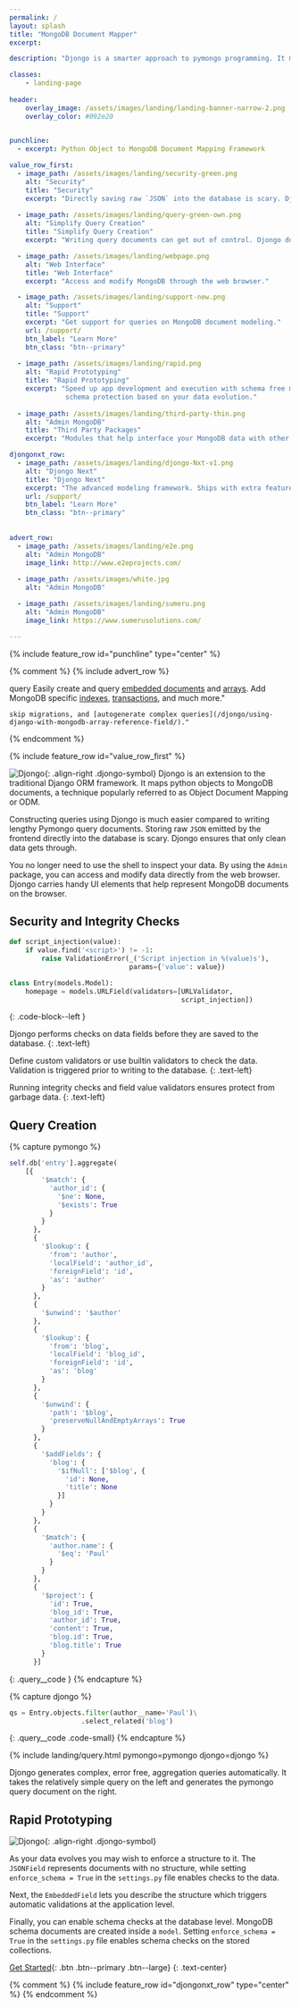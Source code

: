 ```yaml
---
permalink: /
layout: splash
title: "MongoDB Document Mapper"
excerpt: 

description: "Djongo is a smarter approach to pymongo programming. It maps python objects to MongoDB documents. It is popularly referred to as an Object Document Mapper or ODM. It is an extension to the traditional Django object relational modeling framework. Use Django Admin to directly add and modify documents stored in MongoDB. Use other contrib modules such as Auth and Sessions without any changes."

classes:
    - landing-page
    
header:
    overlay_image: /assets/images/landing/landing-banner-narrow-2.png
    overlay_color: #092e20

        
punchline:
  - excerpt: Python Object to MongoDB Document Mapping Framework

value_row_first:
  - image_path: /assets/images/landing/security-green.png
    alt: "Security"
    title: "Security"
    excerpt: "Directly saving raw `JSON` into the database is scary. Djongo secures and validates the `JSON` document before saving."
    
  - image_path: /assets/images/landing/query-green-own.png
    alt: "Simplify Query Creation"
    title: "Simplify Query Creation"
    excerpt: "Writing query documents can get out of control. Djongo does the heavy lifting of creating query documents for you." 

  - image_path: /assets/images/landing/webpage.png
    alt: "Web Interface"
    title: "Web Interface"
    excerpt: "Access and modify MongoDB through the web browser."

  - image_path: /assets/images/landing/support-new.png
    alt: "Support"
    title: "Support"
    excerpt: "Get support for queries on MongoDB document modeling."
    url: /support/
    btn_label: "Learn More"
    btn_class: "btn--primary"
    
  - image_path: /assets/images/landing/rapid.png
    alt: "Rapid Prototyping"
    title: "Rapid Prototyping"
    excerpt: "Speed up app development and execution with schema free models. Enforce different levels of 
              schema protection based on your data evolution." 
      
  - image_path: /assets/images/landing/third-party-thin.png
    alt: "Admin MongoDB"
    title: "Third Party Packages"
    excerpt: "Modules that help interface your MongoDB data with other popular packages."

djongonxt_row:
  - image_path: /assets/images/landing/djongo-Nxt-v1.png
    alt: "Djongo Next"
    title: "Djongo Next"
    excerpt: "The advanced modeling framework. Ships with extra features for professional usage."
    url: /support/
    btn_label: "Learn More"
    btn_class: "btn--primary"
  
    
advert_row:
  - image_path: /assets/images/landing/e2e.png
    alt: "Admin MongoDB"
    image_link: http://www.e2eprojects.com/
    
  - image_path: /assets/images/white.jpg
    alt: "Admin MongoDB"

  - image_path: /assets/images/landing/sumeru.png
    alt: "Admin MongoDB"
    image_link: https://www.sumerusolutions.com/

---
```


{% include feature_row id="punchline" type="center" %}

{% comment %}
{% include advert_row %}

query
Easily create and query [embedded documents](/djongo/using-django-with-mongodb-data-fields/) 
     and [arrays](/djongo/using-django-with-mongodb-array-field/). Add
    MongoDB specific [indexes](/djongo/djongonxt-indexes/), [transactions](djongonxt-database-transactions/),
    and much more."

    skip migrations, and [autogenerate complex queries](/djongo/using-django-with-mongodb-array-reference-field/)."  

{% endcomment %}

{% include feature_row id="value_row_first" %}


![Djongo](/assets/images/landing/djongo-symbol.png){: .align-right .djongo-symbol}
Djongo is an extension to the traditional Django ORM framework. It maps python objects to MongoDB documents, a technique popularly referred to as Object Document Mapping or ODM.

Constructing queries using Djongo is much easier compared to writing lengthy Pymongo query documents.
Storing raw `JSON` emitted by the frontend directly into the database is scary. Djongo ensures that only clean data gets through. 

You no longer need to use the shell to inspect your data. By using the `Admin` package, you can access and modify data directly from the web browser. Djongo carries handy UI elements that help represent MongoDB documents on the browser. 

## Security and Integrity Checks

```python
def script_injection(value):
    if value.find('<script>') != -1:
        raise ValidationError(_('Script injection in %(value)s'),
                              params={'value': value})

class Entry(models.Model):
    homepage = models.URLField(validators=[URLValidator,
                                           script_injection])
```
{: .code-block--left }

Djongo performs checks on data fields before they are saved to the database. 
{: .text-left}

Define custom validators or use builtin validators to check the data. Validation is triggered prior to writing to the database.
{: .text-left}

Running integrity checks and field value validators ensures protect from garbage data. 
{: .text-left}

## Query Creation

{% capture pymongo %}
```python
self.db['entry'].aggregate(
    [{
        '$match': {
          'author_id': {
            '$ne': None,
            '$exists': True
          }
        }
      },
      {
        '$lookup': {
          'from': 'author',
          'localField': 'author_id',
          'foreignField': 'id',
          'as': 'author'
        }
      },
      {
        '$unwind': '$author'
      },
      {
        '$lookup': {
          'from': 'blog',
          'localField': 'blog_id',
          'foreignField': 'id',
          'as': 'blog'
        }
      },
      {
        '$unwind': {
          'path': '$blog',
          'preserveNullAndEmptyArrays': True
        }
      },
      {
        '$addFields': {
          'blog': {
            '$ifNull': ['$blog', {
              'id': None,
              'title': None
            }]
          }
        }
      },
      {
        '$match': {
          'author.name': {
            '$eq': 'Paul'
          }
        }
      }, 
      {
        '$project': {
          'id': True,
          'blog_id': True,
          'author_id': True,
          'content': True,
          'blog.id': True,
          'blog.title': True
        }
      }]
```
{: .query__code }
{% endcapture %}

{% capture djongo %}
```python
qs = Entry.objects.filter(author__name='Paul')\
                  .select_related('blog')
```
{: .query__code .code-small}
{% endcapture %}

{% include landing/query.html pymongo=pymongo djongo=djongo %}

Djongo generates complex, error free, aggregation queries automatically. It takes the relatively simple query on the left 
and generates the pymongo query document on the right.

## Rapid Prototyping

![Djongo](/assets/images/landing/rapid-levels.png){: .align-right .djongo-symbol}

As your data evolves you may wish to enforce a structure to it. The `JSONField` represents documents with no structure, while setting `enforce_schema = True` in the `settings.py` file enables checks to the data. 

Next, the `EmbeddedField` lets you describe the structure which triggers automatic validations at the application level.

Finally, you can enable schema checks at the database level. MongoDB schema documents are created inside a `model`. Setting `enforce_schema = True` in the `settings.py` file enables schema checks on the stored collections.

[Get Started](/djongo/get-started){: .btn .btn--primary .btn--large}
{: .text-center}


{% comment %}
    {% include feature_row id="djongonxt_row" type="center" %}
{% endcomment %}

